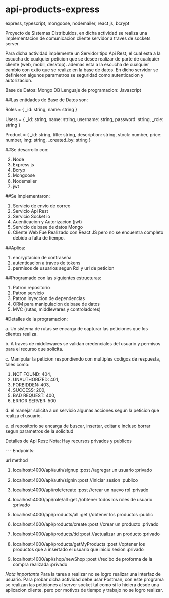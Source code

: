 # api-products-express
express, typescript, mongoose, nodemailer, react js, bcrypt

Proyecto de Sistemas Distribuidos, en dicha actividad se realiza una implementacion de comunicacion cliente servidor a traves de sockets server.

Para dicha actividad implemente un Servidor tipo Api Rest, el cual esta a la escucha de cualquier peticion que se desee realizar de parte de
cualquier cliente (web, mobil, desktop). ademas esta a la escucha de cualquier cambio con exito que se realize en la base de datos. En dicho servidor
se definieron algunos parametros se seguridad como autenticacion y autorizacion.

Base de Datos: Mongo DB
Lenguaje de programacion: Javascript

##Las entidades de Base de Datos son:

Roles = {
  _id: string,
  name: string
}

Users = {
  _id: string,
  name: string,
  username: string,
  password: string,
  _role: string
}

Product = {
  _id: string,
  title: string,
  description: string,
  stock: number,
  price: number,
  img: string,
  _created_by: string
}

##Se desarrollo con:

2. Node
3. Express js
4. Bcryp
5. Mongoose
6. Nodemailer
7. jwt

##Se Implementaron:

1. Servicio de envio de correo  
2. Servicio Api Rest 
3. Servicio Socket io  
4. Auenticacion y Autorizacion (jwt)
5. Servicio de base de datos Mongo
6. Cliente Web Fue Realizado con React JS pero no se encuentra completo debido a falta de tiempo.

##Aplica:
 1. encryptacion de contraseña
 2. autenticacion a traves de tokens
 3. permisos de usuarios segun Rol y url de peticion

##Programado con las siguientes estructuras:
1. Patron repositorio
2. Patron servicio
3. Patron inyeccion de dependencias
4. ORM para manipulacion de base de datos
5. MVC (rutas, middlewares y controladores)


#Detalles de la programacion:

a. Un sistema de rutas se encarga de capturar las peticiones que los clientes realiza.

b. A traves de middlewares se validan credenciales del usuario y permisos para el recurso que solicita.

c. Manipular la peticion respondiendo con multiples codigos de respuesta, tales como:
  1. NOT FOUND: 404,
  2. UNAUTHORIZED: 401,
  3. FORBIDDEN: 403,
  4. SUCCESS: 200,
  5. BAD REQUEST: 400,
  6. ERROR SERVER: 500

d. el manejar solicita a un servicio algunas acciones segun la peticion que realiza el usuario.

e. el repositorio se encarga de buscar, insertar, editar e incluso borrar segun parametros de la solicitud

Detalles de Api Rest:
Nota: Hay recursos privados y publicos

  --- Endpoints:

url                                 method
1. localhost:4000/api/auth/signup      :post   //agregar un usuario          :privado
2. localhost:4000/api/auth/signin      :post   //iniciar sesion              :publico

3. localhost:4000/api/role/create      :post   //crear un nuevo rol          :privado
4. localhost:4000/api/role/all         :get    //obtener todos los roles de usuario  :privado

5. localhost:4000/api/products/all     :get    //obtener los productos     :public
6. localhost:4000/api/products/create  :post   //crear un producto         :privado
7. localhost:4000/api/products/:id     :post   //actualizar un producto    :privado
8. localhost:4000/api/products/getMyProducts   :post //optener los productos que a insertado el usuario que inicio sesion  :privado

9. localhost:4000/api/shop/newShop   :post   //recibo de proforma de la compra realizada :privado    

*Nota importante*
Para la tarea a realizar no se logro realizar una interfaz de usuario. 
Para probar dicha actividad debe usar Postman, con este programa se realizan las peticiones al server socket tal como si
lo hiciera desde una aplicacion cliente. pero por motivos de tiempo y trabajo no se logro realizar.
